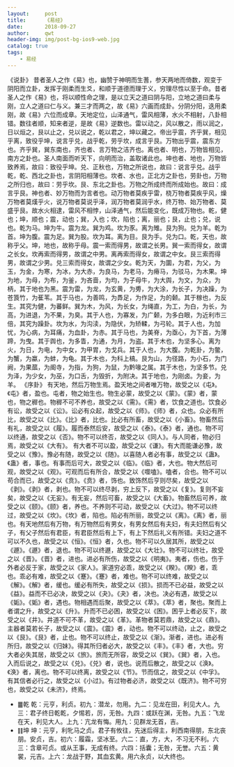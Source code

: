 ```yaml
---
layout:     post
title:      《易经》
date:       2018-09-27
author:     qwt
header-img: img/post-bg-ios9-web.jpg
catalog: true
tags:
    - 易经
---
```

《说卦》
昔者圣人之作《易》也，幽赞于神明而生蓍，参天两地而倚数，观变于阴阳而立卦，发挥于刚柔而生爻，和顺于道德而理于义，穷理尽性以至于命。昔者圣人之作《易》也，将以顺性命之理，是以立天之道曰阴与阳，立地之道曰柔与刚，立人之道曰仁与义。兼三才而两之，故《易》六画而成卦。分阴分阳，迭用柔刚，故《易》六位而成章。天地定位，山泽通气，雷风相薄，水火不相射，八卦相错。数往者顺，知来者逆，是故《易》逆数也。雷以动之，风以散之，雨以润之，日以烜之，艮以止之，兑以说之，乾以君之，坤以藏之。帝出乎震，齐乎巽，相见乎离，致役乎坤，说言乎兑，战乎乾，劳乎坎，成言乎艮。万物出乎震，震东方也。齐乎巽，巽东南也，齐也者、言万物之洁齐也。离也者、明也，万物皆相见，南方之卦也。圣人南面而听天下，向明而治，盖取诸此也。坤也者、地也，万物皆致养焉，故曰：致役乎坤。兑、正秋也，万物之所说也，故曰：说言乎兑。战乎乾，乾、西北之卦也，言阴阳相薄也。坎者、水也，正北方之卦也，劳卦也，万物之所归也，故曰：劳乎坎。艮、东北之卦也。万物之所成终而所成始也。故曰：成言乎艮。神也者、妙万物而为言者也。动万物者莫疾乎雷，桡万物者莫疾乎风，燥万物者莫熯乎火，说万物者莫说乎泽，润万物者莫润乎水，终万物、始万物者、莫盛乎艮。故水火相逮，雷风不相悖，山泽通气，然后能变化，既成万物也。乾，健也；坤，顺也；震，动也；巽，入也；坎，陷也；离，丽也；艮，止也；兑，说也。乾为马。坤为牛。震为龙。巽为鸡。坎为豕。离为雉。艮为狗。兑为羊。乾为首。坤为腹。震为足。巽为股。坎为耳。离为目。艮为手。兑为口。乾，天也，故称乎父。坤，地也，故称乎母。震一索而得男，故谓之长男。巽一索而得女，故谓之长女。坎再索而得男，故谓之中男。离再索而得女，故谓之中女。艮三索而得男，故谓之少男。兑三索而得女，故谓之少女。乾为天，为圜，为君，为父，为玉，为金，为寒，为冰，为大赤，为良马，为老马，为瘠马，为驳马，为木果。坤为地，为母，为布，为釜，为吝啬，为均，为子母牛，为大舆，为文，为众，为柄，其于地也为黑。震为雷，为龙，为玄黄，为旉，为大涂，为长子，为决躁，为苍筤竹，为萑苇。其于马也，为善鸣，为馵足，为作足，为的颡。其于稼也，为反生。其究为健，为蕃鲜。巽为木，为风，为长女，为绳直，为工，为白，为长，为高，为进退，为不果，为臭。其于人也，为寡发，为广颡，为多白眼，为近利市三倍，其究为躁卦。坎为水，为沟渎，为隐伏，为矫輮，为弓轮。其于人也，为加忧，为心病，为耳痛，为血卦，为赤。其于马也，为美脊，为亟心，为下首，为薄蹄，为曳。其于舆也，为多眚，为通，为月，为盗。其于木也，为坚多心。离为火，为日，为电，为中女，为甲胃，为戈兵。其于人也，为大腹。为乾卦，为鳖，为蟹，为蠃，为蚌，为龟。其于木也，为科上槁。艮为山，为径路，为小石，为门阙，为果蓏，为阍寺，为指，为狗，为鼠，为黔喙之属。其于木也，为坚多节。兑为泽，为少女，为巫，为口舌，为毁折，为附决。其于地也，为刚卤。为妾，为羊。
《序卦》
有天地，然后万物生焉。盈天地之间者唯万物，故受之以《屯》。《屯》者，盈也。屯者，物之始生也。物生必蒙，故受之以《蒙》。《蒙》者，蒙也，物之稺也。物稺不可不养也，故受之以《需》。《需》者，饮食之道也。饮食必有讼，故受之以《讼》。讼必有众起，故受之以《师》。《师》者，众也。众必有所比，故受之以《比》。《比》者，比也。比必有所畜，故受之以《小畜》。物畜然后有礼，故受之以《履》。履而泰然后安，故受之以《泰》。《泰》者，通也。物不可以终通，故受之以《否》。物不可以终否，故受之以《同人》。与人同者，物必归焉，故受之以《大有》。  有大者不可以盈，故受之以《谦》。有大而能谦必豫，故受之以《豫》。豫必有随，故受之以《随》。以喜随人者必有事，故受之以《蛊》。《蛊》者，事也。有事而后可大，故受之以《临》。《临》者，大也。物大然后可观，故受之以《观》。可观而后有所合，故受之以《噬嗑》。嗑者，合也。物不可以苟合而已，故受之以《贲》。《贲》者，饰也。致饰然后亨则尽矣，故受之以《剥》。《剥》者，剥也。物不可以终尽剥，穷上反下，故受之以《复》。复则不妄矣，故受之以《无妄》。有无妄，然后可畜，故受之以《大畜》。物畜然后可养，故受之以《颐》。《颐》者，养也。不养则不可动，故受之以《大过》。物不可以终过，故受之以《坎》。《坎》者，陷也。陷必有所丽，故受之以《离》。《离》者，丽也。有天地然后有万物，有万物然后有男女，有男女然后有夫妇，有夫妇然后有父子，有父子然后有君臣，有君臣然后有上下，有上下然后礼义有所错。夫妇之道不可以不久也，故受之以《恒》。《恒》者，久也。物不可以久居其所，故受之以《遯》。《遯》者，退也。物不可以终遯，故受之以《大壮》。物不可以终壮，故受之以《晋》。《晋》者，进也。进必有所伤，故受之以《明夷》。夷者，伤也。伤于外者必反于家，故受之以《家人》。家道穷必乖，故受之以《睽》。《睽》者，乖也。乖必有难，故受之以《蹇》。《蹇》者，难也。物不可以终难，故受之以《解》。《解》者，缓也。缓必有所失，故受之以《损》。损而不已必益，故受之以《益》。益而不已必决，故受之以《夬》。《夬》者，决也。决必有遇，故受之以《姤》。《姤》者，遇也。物相遇而后聚，故受之以《萃》。《萃》者，聚也。聚而上者谓之升，故受之以《升》。升而不已必困，故受之以《困》。困乎上者必反下，故受之以《井》。井道不可不革，故受之以《革》。革物者莫若鼎，故受之以《鼎》。主器者莫若长子，故受之以《震》。《震》者，动也。物不可以终动，止之，故受之以《艮》。《艮》者，止也。物不可以终止，故受之以《渐》。渐者，进也。进必有所归，故受之以《归妹》。得其所归者必大，故受之以《丰》。《丰》者，大也。穷大者必失其居，故受之以《旅》。旅而无所容，故受之以《巽》。《巽》者，入也。入而后说之，故受之以《兑》。《兑》者，说也。说而后散之，故受之以《涣》。《涣》者，离也。物不可以终离，故受之以《节》。节而信之，故受之以《中孚》。有其信者必行之，故受之以《小过》。有过物者必济，故受之以《既济》。物不可穷也，故受之以《未济》，终焉。


- ䷀乾
乾：元亨，利贞。初九：潜龙，勿用。九二：见龙在田，利见大人。九三：君子终日乾乾，夕惕若，厉，无咎。九四：或跃在渊，无咎。九五：飞龙在天，利见大人。上九：亢龙有悔。用九：见群龙无首，吉。
- ䷁坤
坤：元亨，利牝马之贞。君子有攸往，先迷后得主，利西南得朋，东北丧朋。安贞，吉。初六：履霜，坚冰至。六二：直，方，大，不习无不利。六三：含章可贞。或从王事，无成有终。六四：括囊；无咎，无誉。六五：黄裳，元吉。上六：龙战于野，其血玄黄。用六永贞，以大终也。
